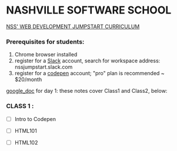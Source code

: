 # NASHVILLE SOFTWARE SCHOOL

[NSS' WEB DEVELOPMENT JUMPSTART CURRICULUM](https://bb4cc51ae6ce4c0c92c888444854dd4c.codepen.website/)

### Prerequisites for students:
1. Chrome browser installed
1. register for a [Slack](https://slack.com/) account, search for workspace address:  nssjumpstart.slack.com
1. register for a [codepen](www.codepen.io) account; "pro" plan is recommended ~ $20/month

[google_doc](https://docs.google.com/presentation/d/1o7Dm4JWRSDLV-EpCkuxY1S3vfdwHwEZ_gfviVkfST40/edit#slide=id.g3ebffc7b5f_2_50) for day 1:  these notes cover Class1 and Class2, below:

### CLASS 1 :
- [ ] Intro to Codepen
- [ ] HTML101
- [ ] HTML102


